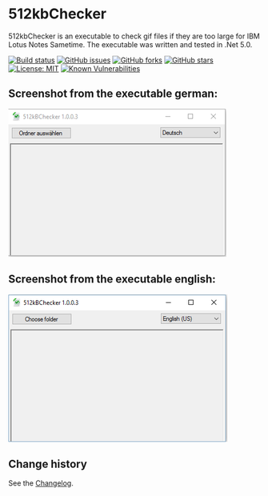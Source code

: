 512kbChecker
====================================

512kbChecker is an executable to check gif files if they are too large for IBM Lotus Notes Sametime.
The executable was written and tested in .Net 5.0.

[![Build status](https://ci.appveyor.com/api/projects/status/0p2unbxcfge97f84?svg=true)](https://ci.appveyor.com/project/SeppPenner/512kbchecker)
[![GitHub issues](https://img.shields.io/github/issues/SeppPenner/512kbChecker.svg)](https://github.com/SeppPenner/512kbChecker/issues)
[![GitHub forks](https://img.shields.io/github/forks/SeppPenner/512kbChecker.svg)](https://github.com/SeppPenner/512kbChecker/network)
[![GitHub stars](https://img.shields.io/github/stars/SeppPenner/512kbChecker.svg)](https://github.com/SeppPenner/512kbChecker/stargazers)
[![License: MIT](https://img.shields.io/badge/License-MIT-blue.svg)](https://raw.githubusercontent.com/SeppPenner/512kbChecker/master/License.txt)
[![Known Vulnerabilities](https://snyk.io/test/github/SeppPenner/512kbChecker/badge.svg)](https://snyk.io/test/github/SeppPenner/512kbChecker)

## Screenshot from the executable german:
![Screenshot from the executable german](https://github.com/SeppPenner/512kbChecker/blob/master/Screenshot_DE.PNG "Screenshot from the executable german")

## Screenshot from the executable english:
![Screenshot from the executable english](https://github.com/SeppPenner/512kbChecker/blob/master/Screenshot_EN.PNG "Screenshot from the executable english")

Change history
--------------

See the [Changelog](https://github.com/SeppPenner/512kbChecker/blob/master/Changelog.md).
